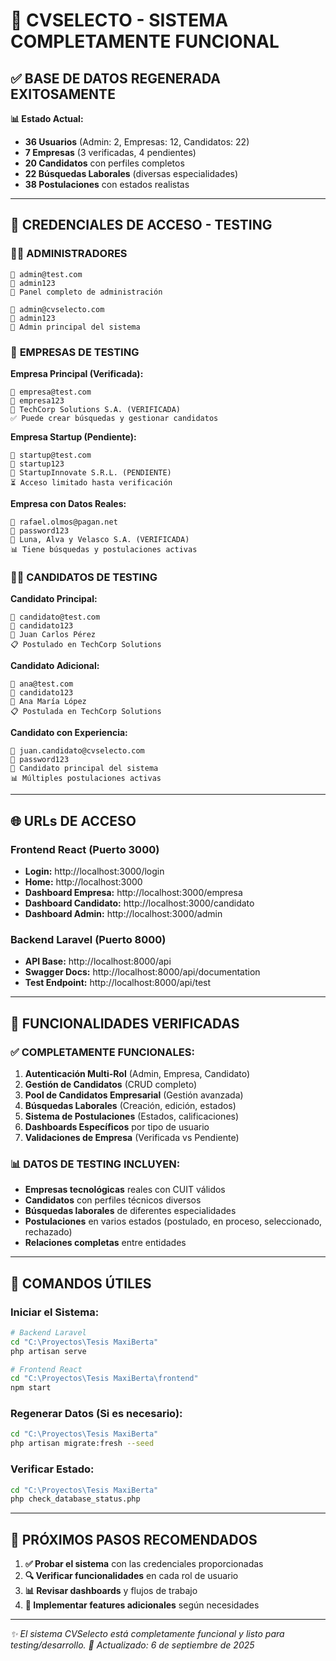 # 🎯 **CVSELECTO - SISTEMA COMPLETAMENTE FUNCIONAL**

## ✅ **BASE DE DATOS REGENERADA EXITOSAMENTE**

**📊 Estado Actual:**
- **36 Usuarios** (Admin: 2, Empresas: 12, Candidatos: 22)
- **7 Empresas** (3 verificadas, 4 pendientes)
- **20 Candidatos** con perfiles completos
- **22 Búsquedas Laborales** (diversas especialidades)
- **38 Postulaciones** con estados realistas

---

## 🔑 **CREDENCIALES DE ACCESO - TESTING**

### 👨‍💼 **ADMINISTRADORES**
```
📧 admin@test.com
🔐 admin123
🎯 Panel completo de administración
```

```
📧 admin@cvselecto.com  
🔐 admin123
🎯 Admin principal del sistema
```

### 🏢 **EMPRESAS DE TESTING**

**Empresa Principal (Verificada):**
```
📧 empresa@test.com
🔐 empresa123
🏢 TechCorp Solutions S.A. (VERIFICADA)
✅ Puede crear búsquedas y gestionar candidatos
```

**Empresa Startup (Pendiente):**
```
📧 startup@test.com
🔐 startup123
🏢 StartupInnovate S.R.L. (PENDIENTE)
⏳ Acceso limitado hasta verificación
```

**Empresa con Datos Reales:**
```
📧 rafael.olmos@pagan.net
🔐 password123
🏢 Luna, Alva y Velasco S.A. (VERIFICADA)
📊 Tiene búsquedas y postulaciones activas
```

### 👨‍💻 **CANDIDATOS DE TESTING**

**Candidato Principal:**
```
📧 candidato@test.com
🔐 candidato123
👤 Juan Carlos Pérez
📋 Postulado en TechCorp Solutions
```

**Candidato Adicional:**
```
📧 ana@test.com
🔐 candidato123
👤 Ana María López
📋 Postulada en TechCorp Solutions
```

**Candidato con Experiencia:**
```
📧 juan.candidato@cvselecto.com
🔐 password123
👤 Candidato principal del sistema
📊 Múltiples postulaciones activas
```

---

## 🌐 **URLs DE ACCESO**

### **Frontend React (Puerto 3000)**
- **Login:** http://localhost:3000/login
- **Home:** http://localhost:3000
- **Dashboard Empresa:** http://localhost:3000/empresa
- **Dashboard Candidato:** http://localhost:3000/candidato
- **Dashboard Admin:** http://localhost:3000/admin

### **Backend Laravel (Puerto 8000)**
- **API Base:** http://localhost:8000/api
- **Swagger Docs:** http://localhost:8000/api/documentation
- **Test Endpoint:** http://localhost:8000/api/test

---

## 🚀 **FUNCIONALIDADES VERIFICADAS**

### ✅ **COMPLETAMENTE FUNCIONALES:**
1. **Autenticación Multi-Rol** (Admin, Empresa, Candidato)
2. **Gestión de Candidatos** (CRUD completo)
3. **Pool de Candidatos Empresarial** (Gestión avanzada)
4. **Búsquedas Laborales** (Creación, edición, estados)
5. **Sistema de Postulaciones** (Estados, calificaciones)
6. **Dashboards Específicos** por tipo de usuario
7. **Validaciones de Empresa** (Verificada vs Pendiente)

### 📊 **DATOS DE TESTING INCLUYEN:**
- **Empresas tecnológicas** reales con CUIT válidos
- **Candidatos** con perfiles técnicos diversos
- **Búsquedas laborales** de diferentes especialidades
- **Postulaciones** en varios estados (postulado, en proceso, seleccionado, rechazado)
- **Relaciones completas** entre entidades

---

## 🔧 **COMANDOS ÚTILES**

### **Iniciar el Sistema:**
```bash
# Backend Laravel
cd "C:\Proyectos\Tesis MaxiBerta"
php artisan serve

# Frontend React
cd "C:\Proyectos\Tesis MaxiBerta\frontend"
npm start
```

### **Regenerar Datos (Si es necesario):**
```bash
cd "C:\Proyectos\Tesis MaxiBerta"
php artisan migrate:fresh --seed
```

### **Verificar Estado:**
```bash
cd "C:\Proyectos\Tesis MaxiBerta"
php check_database_status.php
```

---

## 🎯 **PRÓXIMOS PASOS RECOMENDADOS**

1. **✅ Probar el sistema** con las credenciales proporcionadas
2. **🔍 Verificar funcionalidades** en cada rol de usuario  
3. **📊 Revisar dashboards** y flujos de trabajo
4. **🚀 Implementar features adicionales** según necesidades

---

*✨ El sistema CVSelecto está completamente funcional y listo para testing/desarrollo.*
*📅 Actualizado: 6 de septiembre de 2025*
